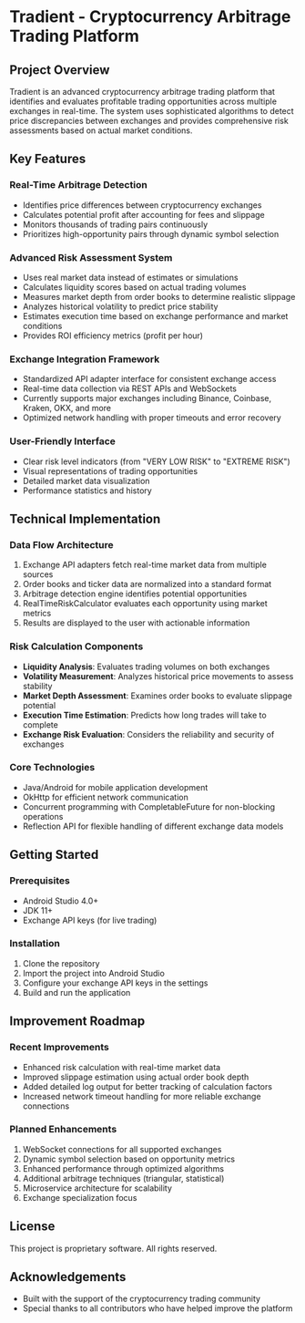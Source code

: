 # Tradient - Cryptocurrency Arbitrage Trading Platform

## Project Overview

Tradient is an advanced cryptocurrency arbitrage trading platform that identifies and evaluates profitable trading opportunities across multiple exchanges in real-time. The system uses sophisticated algorithms to detect price discrepancies between exchanges and provides comprehensive risk assessments based on actual market conditions.

## Key Features

### Real-Time Arbitrage Detection
- Identifies price differences between cryptocurrency exchanges
- Calculates potential profit after accounting for fees and slippage
- Monitors thousands of trading pairs continuously
- Prioritizes high-opportunity pairs through dynamic symbol selection

### Advanced Risk Assessment System
- Uses real market data instead of estimates or simulations
- Calculates liquidity scores based on actual trading volumes
- Measures market depth from order books to determine realistic slippage
- Analyzes historical volatility to predict price stability
- Estimates execution time based on exchange performance and market conditions
- Provides ROI efficiency metrics (profit per hour)

### Exchange Integration Framework
- Standardized API adapter interface for consistent exchange access
- Real-time data collection via REST APIs and WebSockets
- Currently supports major exchanges including Binance, Coinbase, Kraken, OKX, and more
- Optimized network handling with proper timeouts and error recovery

### User-Friendly Interface
- Clear risk level indicators (from "VERY LOW RISK" to "EXTREME RISK")
- Visual representations of trading opportunities
- Detailed market data visualization
- Performance statistics and history

## Technical Implementation

### Data Flow Architecture
1. Exchange API adapters fetch real-time market data from multiple sources
2. Order books and ticker data are normalized into a standard format
3. Arbitrage detection engine identifies potential opportunities
4. RealTimeRiskCalculator evaluates each opportunity using market metrics
5. Results are displayed to the user with actionable information

### Risk Calculation Components
- **Liquidity Analysis**: Evaluates trading volumes on both exchanges
- **Volatility Measurement**: Analyzes historical price movements to assess stability
- **Market Depth Assessment**: Examines order books to evaluate slippage potential
- **Execution Time Estimation**: Predicts how long trades will take to complete
- **Exchange Risk Evaluation**: Considers the reliability and security of exchanges

### Core Technologies
- Java/Android for mobile application development
- OkHttp for efficient network communication
- Concurrent programming with CompletableFuture for non-blocking operations
- Reflection API for flexible handling of different exchange data models

## Getting Started

### Prerequisites
- Android Studio 4.0+
- JDK 11+
- Exchange API keys (for live trading)

### Installation
1. Clone the repository
2. Import the project into Android Studio
3. Configure your exchange API keys in the settings
4. Build and run the application

## Improvement Roadmap

### Recent Improvements
- Enhanced risk calculation with real-time market data
- Improved slippage estimation using actual order book depth
- Added detailed log output for better tracking of calculation factors
- Increased network timeout handling for more reliable exchange connections

### Planned Enhancements
1. WebSocket connections for all supported exchanges
2. Dynamic symbol selection based on opportunity metrics
3. Enhanced performance through optimized algorithms
4. Additional arbitrage techniques (triangular, statistical)
5. Microservice architecture for scalability
6. Exchange specialization focus

## License

This project is proprietary software. All rights reserved.

## Acknowledgements

- Built with the support of the cryptocurrency trading community
- Special thanks to all contributors who have helped improve the platform 